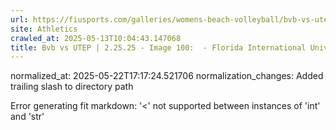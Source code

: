 ```yaml
---
url: https://fiusports.com/galleries/womens-beach-volleyball/bvb-vs-utep-2-25-25/image-100/356/62780/
site: Athletics
crawled_at: 2025-05-13T10:04:43.147068
title: Bvb vs UTEP | 2.25.25 - Image 100:  - Florida International University
---
```

normalized_at: 2025-05-22T17:17:24.521706
normalization_changes: Added trailing slash to directory path

Error generating fit markdown: '<' not supported between instances of 'int' and 'str'